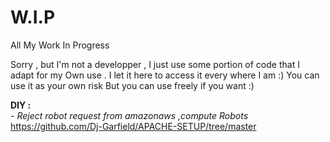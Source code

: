 # W.I.P
All My Work In Progress

Sorry , but I'm not a developper , I just use some portion of code that I adapt for my 
Own use . I let it here to access it every where I am :) You can use it as your own risk 
But you can use freely if you want :) 

<B>DIY :</B><BR>
<I>- Reject robot request from amazonaws ,compute Robots<BR></I>
https://github.com/Dj-Garfield/APACHE-SETUP/tree/master<BR>
